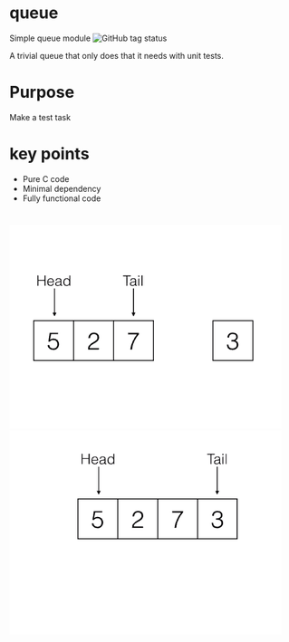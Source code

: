 # queue
Simple queue module
![GitHub tag status](https://img.shields.io/github/checks-status/DuncanTestTask/queue/rc1)

A trivial queue that only does that it needs with unit tests.

# Purpose 
Make a test task

# key points

- Pure C code
- Minimal dependency
- Fully functional code

#

![add](images/add.gif) ![get](images/get.gif)